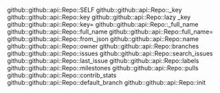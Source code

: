 github::github::api::Repo::SELF
github::github::api::Repo::_key
github::github::api::Repo::key
github::github::api::Repo::lazy _key
github::github::api::Repo::key=
github::github::api::Repo::_full_name
github::github::api::Repo::full_name
github::github::api::Repo::full_name=
github::github::api::Repo::from_json
github::github::api::Repo::name
github::github::api::Repo::owner
github::github::api::Repo::branches
github::github::api::Repo::issues
github::github::api::Repo::search_issues
github::github::api::Repo::last_issue
github::github::api::Repo::labels
github::github::api::Repo::milestones
github::github::api::Repo::pulls
github::github::api::Repo::contrib_stats
github::github::api::Repo::default_branch
github::github::api::Repo::init